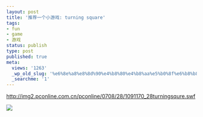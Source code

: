 ```yaml
---
layout: post
title: '推荐一个小游戏: turning square'
tags:
- fun
- game
- 游戏
status: publish
type: post
published: true
meta:
  views: '1263'
  _wp_old_slug: '%e6%8e%a8%e8%8d%90%e4%b8%80%e4%b8%aa%e5%b0%8f%e6%b8%b8%e6%88%8f-turning-square'
  _searchme: '1'
---
```

<a href="http://img2.pconline.com.cn/pconline/0708/28/1091170_28turningsqure.swf" target="_blank">http://img2.pconline.com.cn/pconline/0708/28/1091170_28turningsqure.swf</a>


![](https://dl.dropboxusercontent.com/u/308058/blogimages/2010/07/turningsqure.jpg)
